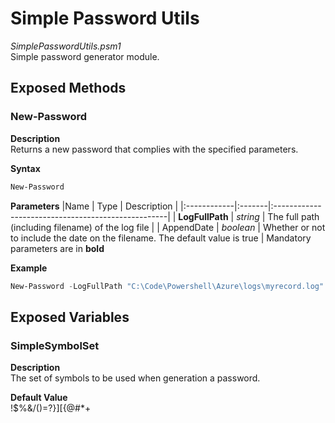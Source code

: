 # Simple Password Utils
*SimplePasswordUtils.psm1*  
Simple password generator module.  
  
## Exposed Methods  
### New-Password  
**Description**  
Returns a new password that complies with the specified parameters.  

**Syntax**  
```ps1
New-Password  
```

**Parameters**
|Name | Type | Description |
|:------------|:-------|:---------------------------------------------------|
| **LogFullPath** | *string* | The full path (including filename) of the log file |
| AppendDate | *boolean* | Whether or not to include the date on the filename. The default value is true |
Mandatory parameters are in **bold**

**Example**
```ps1
New-Password -LogFullPath "C:\Code\Powershell\Azure\logs\myrecord.log"
```
    
      
## Exposed Variables   
### SimpleSymbolSet
**Description**    
The set of symbols to be used when generation a password.

**Default Value**  
!$%&/()=?}][{@#*+   
